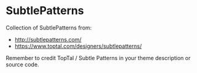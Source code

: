 # SubtlePatterns

Collection of SubtlePatterns from:
- http://subtlepatterns.com/
- https://www.toptal.com/designers/subtlepatterns/

Remember to credit TopTal / Subtle Patterns in your theme description or source code.
